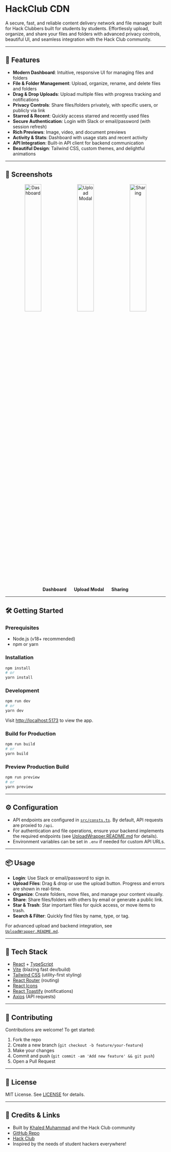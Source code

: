 # HackClub CDN

A secure, fast, and reliable content delivery network and file manager built for Hack Clubbers built for students by students. Effortlessly upload, organize, and share your files and folders with advanced privacy controls, beautiful UI, and seamless integration with the Hack Club community.

---

## 🚀 Features

- **Modern Dashboard**: Intuitive, responsive UI for managing files and folders
- **File & Folder Management**: Upload, organize, rename, and delete files and folders
- **Drag & Drop Uploads**: Upload multiple files with progress tracking and notifications
- **Privacy Controls**: Share files/folders privately, with specific users, or publicly via link
- **Starred & Recent**: Quickly access starred and recently used files
- **Secure Authentication**: Login with Slack or email/password (with session refresh)
- **Rich Previews**: Image, video, and document previews
- **Activity & Stats**: Dashboard with usage stats and recent activity
- **API Integration**: Built-in API client for backend communication
- **Beautiful Design**: Tailwind CSS, custom themes, and delightful animations

---

## 📸 Screenshots

<p align="center">
  <img src="https://hc-cdn.hel1.your-objectstorage.com/s/v3/0ccfbd930f2130d4c9187ceb8f6c65546499f463_85qj.png" alt="Dashboard" width="32%"/>
  <img src="https://hc-cdn.hel1.your-objectstorage.com/s/v3/5ca6dd25e0aa566d7524b7447cbfb80ef92ef646_85q2.png" alt="Upload Modal" width="32%"/>
  <img src="https://hc-cdn.hel1.your-objectstorage.com/s/v3/cc517654afb349137b39bab8e5ea629104991d2f_85qL.png" alt="Sharing" width="32%"/>
</p>

<p align="center">
  <b>Dashboard</b> &nbsp;&nbsp;&nbsp;&nbsp; <b>Upload Modal</b> &nbsp;&nbsp;&nbsp;&nbsp; <b>Sharing</b>
</p>

---

## 🛠️ Getting Started

### Prerequisites

- Node.js (v18+ recommended)
- npm or yarn

### Installation

```bash
npm install
# or
yarn install
```

### Development

```bash
npm run dev
# or
yarn dev
```

Visit [http://localhost:5173](http://localhost:5173) to view the app.

### Build for Production

```bash
npm run build
# or
yarn build
```

### Preview Production Build

```bash
npm run preview
# or
yarn preview
```

---

## ⚙️ Configuration

- API endpoints are configured in [`src/consts.ts`](src/consts.ts). By default, API requests are proxied to `/api`.
- For authentication and file operations, ensure your backend implements the required endpoints (see [UploadWrapper.README.md](./UploadWrapper.README.md) for details).
- Environment variables can be set in `.env` if needed for custom API URLs.

---

## 📦 Usage

- **Login**: Use Slack or email/password to sign in.
- **Upload Files**: Drag & drop or use the upload button. Progress and errors are shown in real-time.
- **Organize**: Create folders, move files, and manage your content visually.
- **Share**: Share files/folders with others by email or generate a public link.
- **Star & Trash**: Star important files for quick access, or move items to trash.
- **Search & Filter**: Quickly find files by name, type, or tag.

For advanced upload and backend integration, see [`UploadWrapper.README.md`](./UploadWrapper.README.md).

---

## 🧰 Tech Stack

- [React](https://react.dev/) + [TypeScript](https://www.typescriptlang.org/)
- [Vite](https://vitejs.dev/) (blazing fast dev/build)
- [Tailwind CSS](https://tailwindcss.com/) (utility-first styling)
- [React Router](https://reactrouter.com/) (routing)
- [React Icons](https://react-icons.github.io/react-icons/)
- [React Toastify](https://fkhadra.github.io/react-toastify/) (notifications)
- [Axios](https://axios-http.com/) (API requests)

---

## 🤝 Contributing

Contributions are welcome! To get started:

1. Fork the repo
2. Create a new branch (`git checkout -b feature/your-feature`)
3. Make your changes
4. Commit and push (`git commit -am 'Add new feature' && git push`)
5. Open a Pull Request

---

## 📄 License

MIT License. See [LICENSE](LICENSE) for details.

---

## 🙏 Credits & Links

- Built by [Khaled Muhammad](mailto:khaledmuhmmed99@gmail.com) and the Hack Club community
- [GitHub Repo](https://github.com/khaled-muhammad/hackclub_cdn)
- [Hack Club](https://hackclub.com/)
- Inspired by the needs of student hackers everywhere!
